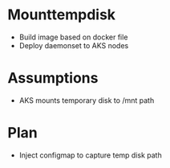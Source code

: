 # Mounttempdisk

* Build image based on docker file
* Deploy daemonset to AKS nodes

# Assumptions
* AKS mounts temporary disk to /mnt path

# Plan
* Inject configmap to capture temp disk path